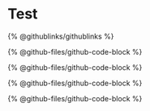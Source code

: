 # Test

{% @githublinks/githublinks %}

{% @github-files/github-code-block %}

{% @github-files/github-code-block %}



{% @github-files/github-code-block %}

{% @github-files/github-code-block %}
